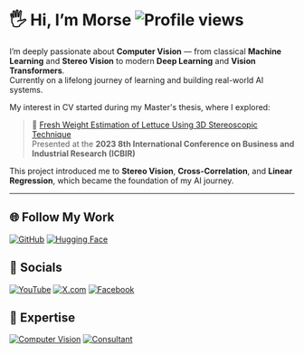 # 🖐 Hi, I’m Morse ![Profile views](https://komarev.com/ghpvc/?username=morsetechlab&label=Profile%20views&color=blueviolet&style=flat) 

I’m deeply passionate about **Computer Vision** — from classical **Machine Learning** and **Stereo Vision** to modern **Deep Learning** and **Vision Transformers**.  
Currently on a lifelong journey of learning and building real-world AI systems.

My interest in CV started during my Master's thesis, where I explored:

> 🥬 [Fresh Weight Estimation of Lettuce Using 3D Stereoscopic Technique](https://ieeexplore.ieee.org/document/10147436)  
> Presented at the **2023 8th International Conference on Business and Industrial Research (ICBIR)**

This project introduced me to **Stereo Vision**, **Cross-Correlation**, and **Linear Regression**, which became the foundation of my AI journey.

--- 

## 🌐 Follow My Work

[![GitHub](https://img.shields.io/badge/-GitHub-181717?style=flat&logo=github&logoColor=white)](https://github.com/morsetechlab)
[![Hugging Face](https://img.shields.io/badge/-Hugging%20Face-FFD21F?style=flat&logo=huggingface&logoColor=black)](https://huggingface.co/morsetechlab)

## 📲 Socials

[![YouTube](https://img.shields.io/badge/-YouTube-FF0000?style=flat&logo=youtube&logoColor=white)](https://www.youtube.com/@MorseTechLab)
[![X.com](https://img.shields.io/badge/-X.com-000000?style=flat&logo=x&logoColor=white)](https://x.com/morsetechlab)
[![Facebook](https://img.shields.io/badge/-Facebook-1877F2?style=flat&logo=facebook&logoColor=white)](https://facebook.com/morsetechlab)

## 🧠 Expertise

[![Computer Vision](https://img.shields.io/badge/-Computer%20Vision%20Dev-7529f4?style=flat&logo=opencv&logoColor=white)](https://www.morsetechlab.com)
[![Consultant](https://img.shields.io/badge/-Consultant-000000?style=flat&logoColor=white)](https://www.morsetechlab.com)



